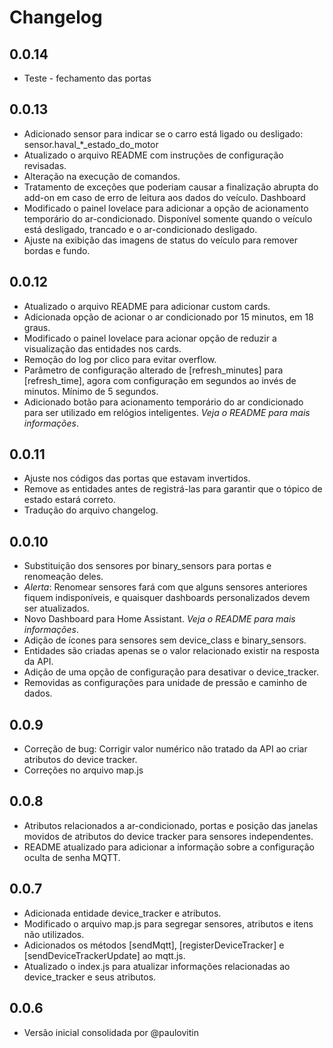 # Changelog

## 0.0.14
- Teste - fechamento das portas

## 0.0.13
- Adicionado sensor para indicar se o carro está ligado ou desligado: sensor.haval_*_estado_do_motor
- Atualizado o arquivo README com instruções de configuração revisadas.
- Alteração na execução de comandos.
- Tratamento de exceções que poderiam causar a finalização abrupta do add-on em caso de erro de leitura aos dados do veículo.
Dashboard
- Modificado o painel lovelace para adicionar a opção de acionamento temporário do ar-condicionado. Disponível somente quando o veículo está desligado, trancado e o ar-condicionado desligado.
- Ajuste na exibição das imagens de status do veículo para remover bordas e fundo.

## 0.0.12
- Atualizado o arquivo README para adicionar custom cards.
- Adicionada opção de acionar o ar condicionado por 15 minutos, em 18 graus.
- Modificado o painel lovelace para acionar opção de reduzir a visualização das entidades nos cards.
- Remoção do log por clico para evitar overflow.
- Parâmetro de configuração alterado de [refresh_minutes] para [refresh_time], agora com configuração em segundos ao invés de minutos. Mínimo de 5 segundos.
- Adicionado botão para acionamento temporário do ar condicionado para ser utilizado em relógios inteligentes. *Veja o README para mais informações*.

## 0.0.11
- Ajuste nos códigos das portas que estavam invertidos.
- Remove as entidades antes de registrá-las para garantir que o tópico de estado estará correto.
- Tradução do arquivo changelog.

## 0.0.10
- Substituição dos sensores por binary_sensors para portas e renomeação deles.
- *Alerta*: Renomear sensores fará com que alguns sensores anteriores fiquem indisponíveis, e quaisquer dashboards personalizados devem ser atualizados.
- Novo Dashboard para Home Assistant. *Veja o README para mais informações*.
- Adição de ícones para sensores sem device_class e binary_sensors.
- Entidades são criadas apenas se o valor relacionado existir na resposta da API.
- Adição de uma opção de configuração para desativar o device_tracker.
- Removidas as configurações para unidade de pressão e caminho de dados.

## 0.0.9
- Correção de bug: Corrigir valor numérico não tratado da API ao criar atributos do device tracker.
- Correções no arquivo map.js

## 0.0.8
- Atributos relacionados a ar-condicionado, portas e posição das janelas movidos de atributos do device tracker para sensores independentes.
- README atualizado para adicionar a informação sobre a configuração oculta de senha MQTT.

## 0.0.7
- Adicionada entidade device_tracker e atributos.
- Modificado o arquivo map.js para segregar sensores, atributos e itens não utilizados.
- Adicionados os métodos [sendMqtt], [registerDeviceTracker] e [sendDeviceTrackerUpdate] ao mqtt.js.
- Atualizado o index.js para atualizar informações relacionadas ao device_tracker e seus atributos.

## 0.0.6
- Versão inicial consolidada por @paulovitin
